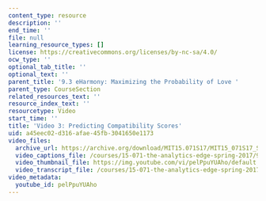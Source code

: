 ```yaml
---
content_type: resource
description: ''
end_time: ''
file: null
learning_resource_types: []
license: https://creativecommons.org/licenses/by-nc-sa/4.0/
ocw_type: ''
optional_tab_title: ''
optional_text: ''
parent_title: '9.3 eHarmony: Maximizing the Probability of Love '
parent_type: CourseSection
related_resources_text: ''
resource_index_text: ''
resourcetype: Video
start_time: ''
title: 'Video 3: Predicting Compatibility Scores'
uid: a45eec02-d316-afae-45fb-3041650e1173
video_files:
  archive_url: https://archive.org/download/MIT15.071S17/MIT15_071S17_Session_9.3.05_300k.mp4
  video_captions_file: /courses/15-071-the-analytics-edge-spring-2017/9af75b9b34265c0cad701729e57c4253_pelPpuYUAho.vtt
  video_thumbnail_file: https://img.youtube.com/vi/pelPpuYUAho/default.jpg
  video_transcript_file: /courses/15-071-the-analytics-edge-spring-2017/2f948d5500c8c0f4798f92410ee293ef_pelPpuYUAho.pdf
video_metadata:
  youtube_id: pelPpuYUAho
---
```

